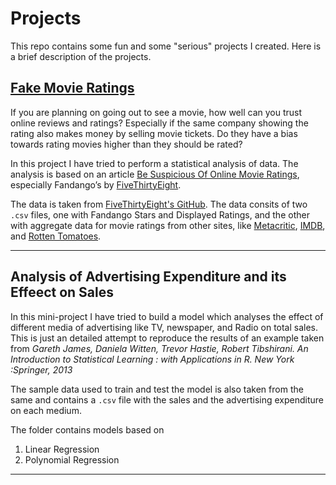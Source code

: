 # Projects

This repo contains some fun and some "serious" projects I created. Here is a brief description of the projects.

## [Fake Movie Ratings](https://github.com/hahahardik/Projects/tree/main/Fake-Movie-Ratings)

If you are planning on going out to see a movie, how well can you trust online reviews and ratings? Especially if the same company showing the rating also makes money by selling movie tickets. Do they have a bias towards rating movies higher than they should be rated?

In this project I have tried to perform a statistical analysis of data. The analysis is based on an article [Be Suspicious Of Online Movie Ratings](http://fivethirtyeight.com/features/fandango-movies-ratings/), especially Fandango’s by [FiveThirtyEight](https://fivethirtyeight.com/).

The data is taken from [FiveThirtyEight's GitHub](https://github.com/fivethirtyeight/data). The data consits of two `.csv` files, one with Fandango Stars and Displayed Ratings, and the other with aggregate data for movie ratings from other sites, like [Metacritic](https://www.metacritic.com/), [IMDB](https://www.imbd.com/), and [Rotten Tomatoes](https://www.rottentomatoes.com/).

----

## Analysis of Advertising Expenditure and its Effeect on Sales

In this mini-project I have tried to build a model which analyses the effect of different media of advertising like TV, newspaper, and Radio on total sales. This is just an detailed attempt to reproduce the results of an example taken from *Gareth James, Daniela Witten, Trevor Hastie, Robert Tibshirani. An Introduction to Statistical Learning : with Applications in R. New York :Springer, 2013*

The sample data used to train and test the model is also taken from the same and contains a `.csv` file with the sales and the advertising expenditure on each medium.

The folder contains models based on
1. Linear Regression
2. Polynomial Regression

----
